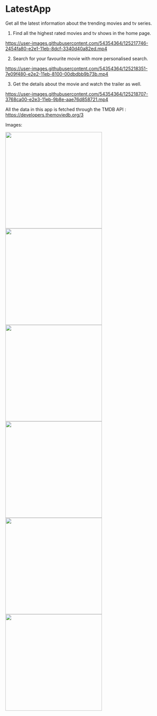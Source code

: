 # LatestApp
Get all the latest information about the trending movies and tv series.  


1. Find all the highest rated movies and tv shows in the home page.


https://user-images.githubusercontent.com/54354364/125217746-2454fa80-e2e1-11eb-8dcf-3340d40a82ed.mp4


2. Search for your favourite movie with more personalised search.


https://user-images.githubusercontent.com/54354364/125218351-7e09f480-e2e2-11eb-8100-00dbdbb9b73b.mp4





3. Get the details about the movie and watch the trailer as well.


https://user-images.githubusercontent.com/54354364/125218707-3768ca00-e2e3-11eb-9b8e-aae76d858721.mp4





All the data in this app is fetched through the TMDB API : https://developers.themoviedb.org/3


Images:

<img src="https://user-images.githubusercontent.com/54354364/125390295-5ab67680-e3c2-11eb-9e6e-3335c4724939.png" width="300">


<img src="https://user-images.githubusercontent.com/54354364/125390315-64d87500-e3c2-11eb-8080-f5a5c3a9ceef.png" width="300">


<img src="https://user-images.githubusercontent.com/54354364/125390326-6bff8300-e3c2-11eb-95f4-ea9b9ae93444.png" width="300">


<img src="https://user-images.githubusercontent.com/54354364/125390356-79b50880-e3c2-11eb-8267-54573f39f112.png" width="300">


<img src="https://user-images.githubusercontent.com/54354364/125390403-8fc2c900-e3c2-11eb-8baa-c3176504fed5.png" width="300">


<img src="https://user-images.githubusercontent.com/54354364/125390408-92bdb980-e3c2-11eb-9e7d-68ab39084a2f.png" width="300">

